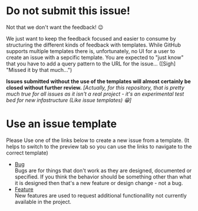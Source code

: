 # Do not submit this issue!
Not that we don't want the feedback! :wink:  

We just want to keep the feedback focused and easier to consume by structuring the different kinds of feedback with templates. While GitHub supports multiple templates there is, unfortunately, no UI for a user to create an issue with a sepcific template. You are expected to "just know" that you have to add a query pattern to the URL for the issue... ([Sigh] "Missed it by that much...")

**Issues submitted without the use of the templates will almost certainly be closed without further review.**
_[Actually, for this repository, that is pretty much true for all issues as it isn't a real project - it's an experimental test bed for new infastructure (Like issue templates) :grin:]_

# Use an issue template
Please Use one of the links below to create a new issue from a template.
(It helps to switch to the preview tab so you can use the links to navigate to the correct template)

* [Bug](https://github.com/UbiquityDotNET/CommandLineParsing/issues/new?template=bug.md)  
Bugs are for things that don't work as they are designed, documented or specified. If you think the behavior should be something other than what it is designed then that's a new feature or design change - not a bug.
* [Feature](https://github.com/UbiquityDotNET/CommandLineParsing/issues/new?template=newfeature.md)  
New features are used to request additional functionallity not currently available in the project.
